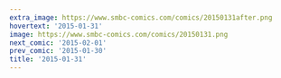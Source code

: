```yaml
---
extra_image: https://www.smbc-comics.com/comics/20150131after.png
hovertext: '2015-01-31'
image: https://www.smbc-comics.com/comics/20150131.png
next_comic: '2015-02-01'
prev_comic: '2015-01-30'
title: '2015-01-31'
---
```


